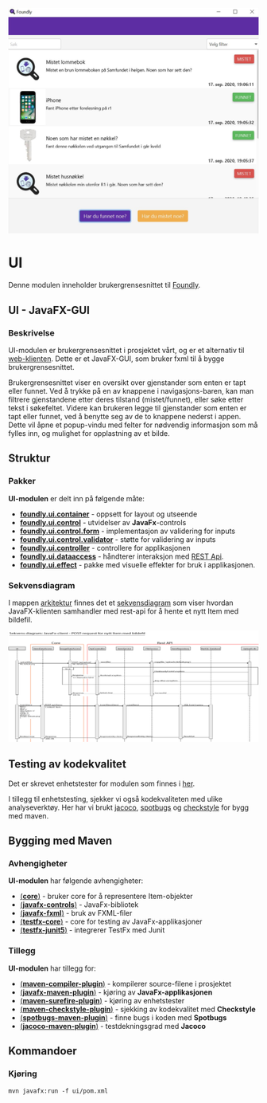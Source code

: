 ![UI-banner](/resources/javafx_gui.jpg)
# UI

Denne modulen inneholder brukergrensesnittet til [Foundly](/foundly/README.md).

## UI - JavaFX-GUI

### Beskrivelse

UI-modulen er brukergrensesnittet i prosjektet vårt, og er et alternativ til [web-klienten](/foundly/web-client). Dette er et JavaFX-GUI,
som bruker fxml til å bygge brukergrensesnittet. 

Brukergrensesnittet viser en oversikt over gjenstander som enten er tapt eller funnet. Ved å trykke på en av knappene i navigasjons-baren, kan man filtrere gjenstandene etter deres tilstand (mistet/funnet), eller søke etter tekst i søkefeltet.
Videre kan brukeren legge til gjenstander som enten er tapt eller funnet, ved å benytte seg av de to knappene nederst i appen. Dette vil åpne et popup-vindu med felter for nødvendig informasjon som må fylles inn, og mulighet for opplastning av et bilde.


## Struktur

### Pakker

**UI-modulen** er delt inn på følgende måte:

- [**foundly.ui.container**](/foundly/ui/src/main/java/foundly/ui/container) - oppsett for layout og utseende
- [**foundly.ui.control**](/foundly/ui/src/main/java/foundly/ui/control) - utvidelser av **JavaFx**-controls
- [**foundly.ui.control.form**](/foundly/ui/src/main/java/foundly/ui/control/form) - implementasjon av validering for inputs
- [**foundly.ui.control.validator**](/foundly/ui/src/main/java/foundly/ui/control/validator) - støtte for validering av inputs
- [**foundly.ui.controller**](/foundly/ui/src/main/java/foundly/ui/controller) - controllere for applikasjonen
- [**foundly.ui.dataaccess**](/foundly/ui/src/main/java/foundly/ui/dataaccess) - håndterer interaksjon med [REST Api](/foundly/rest-api/README.md).
- [**foundly.ui.effect**](/foundly/ui/src/main/java/foundly/ui/effect) - pakke med visuelle effekter for bruk i applikasjonen.

### Sekvensdiagram

I mappen [arkitektur](/foundly/architecture) finnes det et [sekvensdiagram](/foundly/architecture/sequencediagram-ui.png)
som viser hvordan JavaFX-klienten samhandler med rest-api for å hente et nytt Item med bildefil.

![sekvensdiagram](/foundly/architecture/sequencediagram-ui.png)

## Testing av kodekvalitet
Det er skrevet enhetstester for modulen som finnes i [her](/foundly/ui/src/test/java/foundly/ui).

I tillegg til enhetstesting, sjekker vi også kodekvaliteten med ulike analyseverktøy. Her har vi brukt [jacoco](https://github.com/jacoco/jacoco), [spotbugs](https://spotbugs.github.io) og [checkstyle](https://checkstyle.sourceforge.io) for bygg med maven.

## Bygging med Maven

### Avhengigheter

**UI-modulen** har følgende avhengigheter:

- [(**core**)](/foundly/core/README.md) - bruker core for å representere Item-objekter
- [(**javafx-controls**)](https://mvnrepository.com/artifact/org.openjfx/javafx-controls) - JavaFx-bibliotek
- [(**javafx-fxml**)](https://mvnrepository.com/artifact/org.openjfx/javafx-fxml) - bruk av FXML-filer
- [(**testfx-core**)](https://mvnrepository.com/artifact/org.testfx/testfx-core) - core for testing av JavaFx-applikasjoner
- [(**testfx-junit5**)](https://mvnrepository.com/artifact/org.testfx/testfx-junit5) - integrerer TestFx med Junit

### Tillegg

**UI-modulen** har tillegg for:

- [(**maven-compiler-plugin**)](https://maven.apache.org/plugins/maven-compiler-plugin/) - kompilerer source-filene i prosjektet
- [(**javafx-maven-plugin**)](https://github.com/openjfx/javafx-maven-plugin) - kjøring av **JavaFx-applikasjonen**
- [(**maven-surefire-plugin**)](https://maven.apache.org/surefire/maven-surefire-plugin/) - kjøring av enhetstester
- [(**maven-checkstyle-plugin**)](https://checkstyle.sourceforge.io) - sjekking av kodekvalitet med **Checkstyle** 
- [(**spotbugs-maven-plugin**)](https://spotbugs.github.io) - finne bugs i koden med **Spotbugs**
- [(**jacoco-maven-plugin**)](https://github.com/jacoco/jacoco) - testdekningsgrad med **Jacoco**

## Kommandoer

### Kjøring
```
mvn javafx:run -f ui/pom.xml
```
